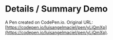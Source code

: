 # Details / Summary Demo

A Pen created on CodePen.io. Original URL: [https://codepen.io/luisangelmaciel/pen/yLjQmXp](https://codepen.io/luisangelmaciel/pen/yLjQmXp).

